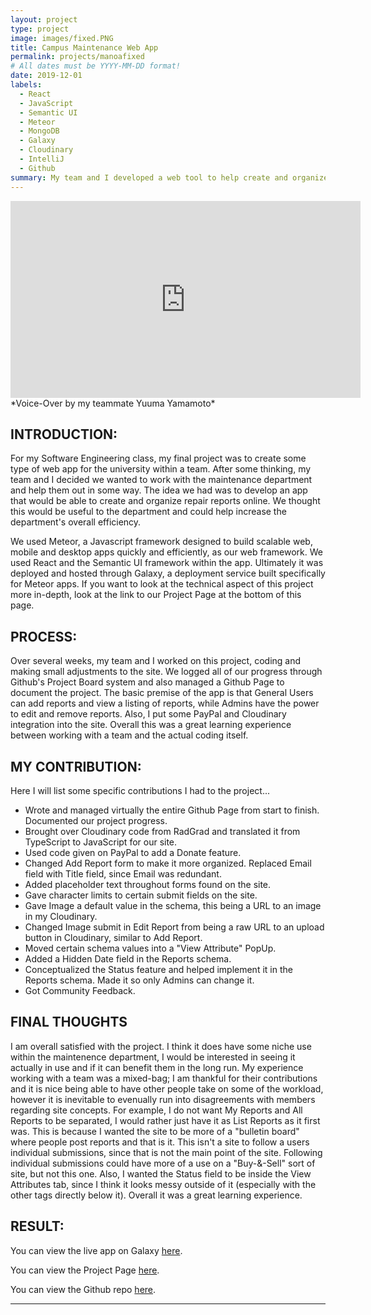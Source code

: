 ```yaml
---
layout: project
type: project
image: images/fixed.PNG
title: Campus Maintenance Web App
permalink: projects/manoafixed
# All dates must be YYYY-MM-DD format!
date: 2019-12-01
labels:
  - React
  - JavaScript
  - Semantic UI
  - Meteor
  - MongoDB
  - Galaxy
  - Cloudinary
  - IntelliJ
  - Github
summary: My team and I developed a web tool to help create and organize campus-related repairs.
---
```


<iframe width="560" height="315" src="https://www.youtube.com/embed/D70NVoY2TAI" frameborder="0" allowfullscreen=""></iframe>
   *Voice-Over by my teammate Yuuma Yamamoto*

## INTRODUCTION:
For my Software Engineering class, my final project was to create some type of web app for the university within a team. After some thinking, my team and I decided we wanted to work with the maintenance department and help them out
in some way. The idea we had was to develop an app that would be able to create and organize repair reports online. We thought this would be useful to the department and could help increase the department's overall efficiency. 

We used Meteor, a Javascript framework designed to build scalable web, mobile and desktop apps quickly and efficiently, as our web framework. We used React and the Semantic UI framework within the app. Ultimately it was deployed and hosted through Galaxy, a deployment service built specifically for Meteor apps. If you want to look at the technical aspect of this project more in-depth, look at the link to our Project Page at the bottom of this page.

## PROCESS:
Over several weeks, my team and I worked on this project, coding and making small adjustments to the site. We logged all of our progress through Github's Project Board system and also managed a Github Page to document the project. The basic premise of the app is that General Users can add reports and view a listing of reports, while Admins have the power to edit and remove reports. Also, I put some PayPal and Cloudinary integration into the site. Overall this was a great learning experience between working with a team and the actual coding itself.

## MY CONTRIBUTION:
Here I will list some specific contributions I had to the project...

* Wrote and managed virtually the entire Github Page from start to finish. Documented our project progress.
* Brought over Cloudinary code from RadGrad and translated it from TypeScript to JavaScript for our site.
* Used code given on PayPal to add a Donate feature.
* Changed Add Report form to make it more organized. Replaced Email field with Title field, since Email was redundant.
* Added placeholder text throughout forms found on the site.
* Gave character limits to certain submit fields on the site.
* Gave Image a default value in the schema, this being a URL to an image in my Cloudinary.
* Changed Image submit in Edit Report from being a raw URL to an upload button in Cloudinary, similar to Add Report.
* Moved certain schema values into a "View Attribute" PopUp.
* Added a Hidden Date field in the Reports schema.
* Conceptualized the Status feature and helped implement it in the Reports schema. Made it so only Admins can change it.
* Got Community Feedback.

## FINAL THOUGHTS
I am overall satisfied with the project. I think it does have some niche use within the maintenence department, I would be interested in seeing it actually in use and if it can benefit them in the long run. My experience working with a team was a mixed-bag; I am thankful for their contributions and it is nice being able to have other people take on some of the workload, however it is inevitable to evenually run into disagreements with members regarding site concepts. For example, I do not want My Reports and All Reports to be separated, I would rather just have it as List Reports as it first was. This is because I wanted the site to be more of a "bulletin board" where people post reports and that is it. This isn't a site to follow a users individual submissions, since that is not the main point of the site. Following individual submissions could have more of a use on a "Buy-&-Sell" sort of site, but not this one. Also, I wanted the Status field to be inside the View Attributes tab, since I think it looks messy outside of it (especially with the other tags directly below it). Overall it was a great learning experience.

## RESULT:
You can view the live app on Galaxy [here](http://manoafixed.meteorapp.com/#/).

You can view the Project Page [here](https://manoa-fixed.github.io/).

You can view the Github repo [here](https://github.com/manoa-fixed).

***************************************************************************************


